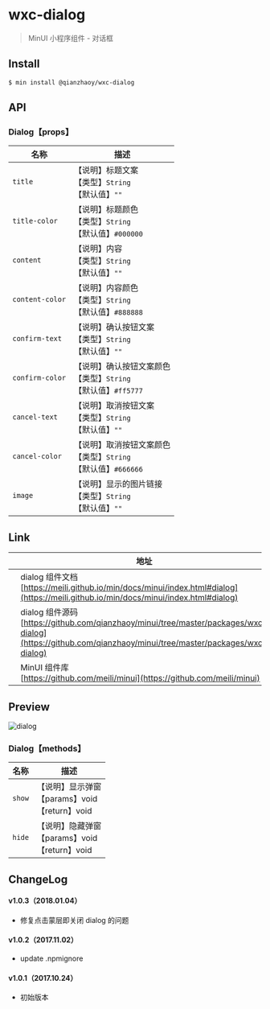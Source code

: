 # wxc-dialog

> MinUI 小程序组件 - 对话框

## Install

``` bash
$ min install @qianzhaoy/wxc-dialog
```

## API

### Dialog【props】

| 名称                  | 描述                         |
|----------------------|------------------------------|
|`title`           | 【说明】标题文案<br>【类型】`String`<br>【默认值】`""`   |
|`title-color`      | 【说明】标题颜色<br>【类型】`String`<br>【默认值】`#000000`    |
|`content`         | 【说明】内容 <br>【类型】`String`<br>【默认值】`""`       |
|`content-color`    | 【说明】内容颜色<br>【类型】`String`<br>【默认值】`#888888`      |
|`confirm-text`     | 【说明】确认按钮文案 <br>【类型】`String`<br>【默认值】`""`               |
|`confirm-color`    | 【说明】确认按钮文案颜色<br>【类型】`String`<br>【默认值】`#ff5777`  |
|`cancel-text`      | 【说明】取消按钮文案   <br>【类型】`String`<br>【默认值】`""`           |
|`cancel-color`     | 【说明】取消按钮文案颜色<br>【类型】`String`<br>【默认值】`#666666`  |
|`image`           | 【说明】显示的图片链接     <br>【类型】`String`<br>【默认值】`""`              |

## Link
||地址|
|--|---|
||dialog 组件文档 <br> [https://meili.github.io/min/docs/minui/index.html#dialog](https://meili.github.io/min/docs/minui/index.html#dialog)<br>|
||dialog 组件源码 <br> [https://github.com/qianzhaoy/minui/tree/master/packages/wxc-dialog](https://github.com/qianzhaoy/minui/tree/master/packages/wxc-dialog)<br>|
||MinUI 组件库 <br> [https://github.com/meili/minui](https://github.com/meili/minui) <br>|

## Preview
![dialog](https://s10.mogucdn.com/mlcdn/c45406/171107_1a6e68g65akjebkb73gab3bi37jj8_480x480.jpg_225x999.jpg)

### Dialog【methods】

| 名称                  | 描述                         |
|----------------------|------------------------------|
|`show`         | 【说明】显示弹窗<br>【params】void<br>【return】void        |
|`hide`			| 【说明】隐藏弹窗<br>【params】void<br>【return】void		|


##  ChangeLog

#### v1.0.3（2018.01.04）

- 修复点击蒙层即关闭 dialog 的问题

#### v1.0.2（2017.11.02）

- update .npmignore

#### v1.0.1（2017.10.24）

- 初始版本
